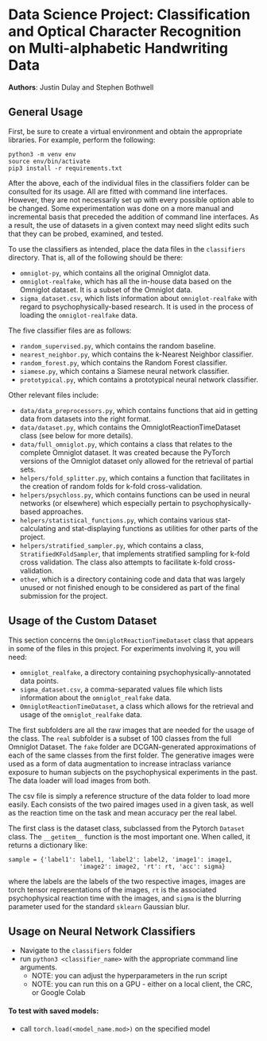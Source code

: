# Data Science Project: Classification and Optical Character Recognition on Multi-alphabetic Handwriting Data

**Authors**: Justin Dulay and Stephen Bothwell

## General Usage

First, be sure to create a virtual environment and obtain the appropriate libraries.
For example, perform the following:

```
python3 -m venv env
source env/bin/activate
pip3 install -r requirements.txt
```

After the above, each of the individual files in the classifiers folder can be consulted for its usage.
All are fitted with command line interfaces. 
However, they are not necessarily set up with every possible option able to be changed.
Some experimentation was done on a more manual and incremental basis that preceded the addition of command line interfaces.
As a result, the use of datasets in a given context may need slight edits such that 
they can be probed, examined, and tested.

To use the classifiers as intended, place the data files in the `classifiers` directory.
That is, all of the following should be there:
* `omniglot-py`, which contains all the original Omniglot data.
* `omniglot-realfake`, which has all the in-house data based on the Omniglot dataset. It is a subset of the Omniglot data.
* `sigma_dataset.csv`, which lists information about `omniglot-realfake` with regard to psychophysically-based research. 
It is used in the process of loading the `omniglot-realfake` data.

The five classifier files are as follows:
* `random_supervised.py`, which contains the random baseline.
* `nearest_neighbor.py`, which contains the k-Nearest Neighbor classifier.
* `random_forest.py`, which contains the Random Forest classifier.
* `siamese.py`, which contains a Siamese neural network classifier.
* `prototypical.py`, which contains a prototypical neural network classifier.

Other relevant files include:
* `data/data_preprocessors.py`, which contains functions that aid in getting data from datasets into the right format.
* `data/dataset.py`, which contains the OmniglotReactionTimeDataset class (see below for more details).
* `data/full_omniglot.py`, which contains a class that relates to the complete Omniglot dataset. 
It was created because the PyTorch versions of the Omniglot dataset only allowed for the retrieval of partial sets.
* `helpers/fold_splitter.py`, which contains a function that facilitates in the creation of random folds 
for k-fold cross-validation.
* `helpers/psychloss.py`, which contains functions can be used in neural networks (or elsewhere)
which especially pertain to psychophysically-based approaches.
* `helpers/statistical_functions.py`, which contains various stat-calculating and stat-displaying functions
as utilities for other parts of the project.
* `helpers/stratified_sampler.py`, which contains a class, `StratifiedKFoldSampler`,
that implements stratified sampling for k-fold cross validation.
The class also attempts to facilitate k-fold cross-validation.
* `other`, which is a directory containing code and data that was largely unused or 
not finished enough to be considered as part of the final submission for the project.

## Usage of the Custom Dataset

This section concerns the `OmniglotReactionTimeDataset` class that appears in some of the files in this project. 
For experiments involving it, you will need: 

- `omniglot_realfake`, a directory containing psychophysically-annotated data points.
- `sigma_dataset.csv`, a comma-separated values file which lists information 
about the `omniglot_realfake` data.
- `OmniglotReactionTimeDataset`, a class which allows for the retrieval and usage 
of the `omniglot_realfake` data.

The first subfolders are all the raw images that are needed for the usage of the class. The `real` subfolder is a subset of 100 classes from the full Omniglot Dataset. The `fake` folder are DCGAN-generated approximations of each of the same classes from the first folder. The generative images were used as a form of data augmentation to increase intraclass variance exposure to human subjects on the psychophysical experiments in the past. The data loader will load images from both. 

The csv file is simply a reference structure of the data folder to load more easily. Each consists of the two paired images used in a given task, as well as the reaction time on the task and mean accuracy per the real label. 

The first class is the dataset class, subclassed from the Pytorch `Dataset` class. The `__getitem__` function is the most important one. When called, it returns a dictionary like: 
```       
sample = {'label1': label1, 'label2': label2, 'image1': image1,
                    'image2': image2, 'rt': rt, 'acc': sigma} 
```
where the labels are the labels of the two respective images, images are torch tensor representations of the images, `rt` is the associated psychophysical reaction time with the images, and `sigma` is the blurring parameter used for the standard `sklearn` Gaussian blur.

## Usage on Neural Network Classifiers

- Navigate to the `classifiers` folder
- run `python3 <classifier_name>` with the appropriate command line arguments.
  - NOTE: you can adjust the hyperparameters in the run script
  - NOTE: you can run this on a GPU - either on a local client, the CRC, or Google Colab

#### To test with saved models:

- call `torch.load(<model_name.mod>)` on the specified model